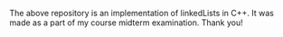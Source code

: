 The above repository is an implementation of linkedLists in C++. 
It was made as a part of my course midterm examination. Thank you!